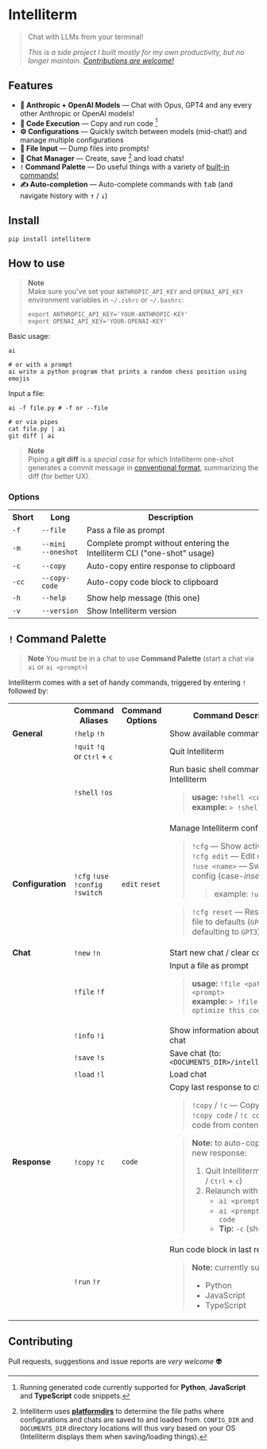 # Intelliterm

> Chat with LLMs from your terminal!
> 
> _This is a side project I built mostly for my own productivity, but no longer maintain. [Contributions are welcome!](#contributing)_

## Features

-   **🧠 Anthropic + OpenAI Models** — Chat with Opus, GPT4 and any every other Anthropic or OpenAI models!
-   **👾 Code Execution** — Copy and run code [^1]
-   **⚙️ Configurations** — Quickly switch between models (mid-chat!) and manage multiple configurations
-   **📂 File Input** — Dump files into prompts!
-   **💬 Chat Manager** — Create, save [^2] and load chats!
-   **`!` Command Palette** — Do useful things with a variety of [built-in commands!](#-command-palette)
-   **✍️ Auto-completion** — Auto-complete commands with <kbd>tab</kbd> (and navigate history with <kbd>↑</kbd> / <kbd>↓</kbd>)

## Install

```shell
pip install intelliterm
```

## How to use

> **Note**<br/>
> Make sure you've set your `ANTHROPIC_API_KEY` and `OPENAI_API_KEY` environment variables in `~/.zshrc` or `~/.bashrc`:
>
> ```shell
> export ANTHROPIC_API_KEY='YOUR-ANTHROPIC-KEY'
> export OPENAI_API_KEY='YOUR-OPENAI-KEY'
> ```

Basic usage:

```shell
ai

# or with a prompt
ai write a python program that prints a random chess position using emojis
```

Input a file:

```shell
ai -f file.py # -f or --file

# or via pipes
cat file.py | ai
git diff | ai
```

> **Note**<br/>
> Piping a **git diff** is a _special case_ for which Intelliterm one-shot generates a commit message in [conventional format](https://www.conventionalcommits.org/en/v1.0.0/), summarizing the diff (for better UX).

### Options

<table>
  <tr>
    <th>Short</th>
    <th>Long</th>
    <th>Description</th>
  </tr>
  <tr>
    <td><code>-f</code></td>
    <td><code>--file</code></td>
    <td>Pass a file as prompt</td>
  </tr>
  <tr>
    <td><code>-m</code></td>
    <td><code>--mini</code><br/><code>--oneshot</code></td>
    <td>Complete prompt without entering the Intelliterm CLI ("one-shot" usage)</td>
  </tr>
  <tr>
    <td><code>-c</code></td>
    <td><code>--copy</code></td>
    <td>Auto-copy entire response to clipboard</td>
  </tr>
  <tr>
    <td><code>-cc</code></td>
    <td><code>--copy-code</code></td>
    <td>Auto-copy code block to clipboard</td>
  </tr>
  <tr>
    <td><code>-h</code></td>
    <td><code>--help</code></td>
    <td>Show help message (this one)</td>
  </tr>
  <tr>
    <td><code>-v</code></td>
    <td><code>--version</code></td>
    <td>Show Intelliterm version</td>
  </tr>
</table>

## `!` Command Palette

> **Note**
> You must be in a chat to use **Command Palette** (start a chat via `ai` or `ai <prompt>`)

Intelliterm comes with a set of handy commands, triggered by entering `!` followed by:

<table>
  <tr>
    <th></th>
    <th>Command Aliases</th>
    <th>Command Options</th>
    <th>Command Description</th>
  </tr>
  <tr>
    <td>
      <strong>General</strong>
    </td>
    <td>
      <code>!help</code> <code>!h</code>
    </td>
    <td></td>
    <td>
      Show available commands
    </td>
  </tr>
  <tr>
    <td></td>
    <td>
      <code>!quit</code> <code>!q</code> <br/>
      or <kbd>Ctrl</kbd> + <kbd>c</kbd>
    </td>
    <td></td>
    <td>
      Quit Intelliterm
    </td>
  </tr>
  <tr>
    <td></td>
    <td>
      <code>!shell</code> <code>!os</code>
    </td>
    <td></td>
    <td>
      Run basic shell commands within Intelliterm<br/>
      <blockquote>
        <strong>usage:</strong> <code>!shell &lt;command&gt;</code>
        <br/><strong>example:</strong> <code>> !shell ls</code>
      </blockquote>
    </td>
  </tr>
  <tr>
    <td>
      <strong>Configuration</strong>
    </td>
    <td>
      <code>!cfg</code> <code>!use</code> <code>!config</code> <code>!switch</code>
    </td>
    <td>
      <code>edit</code> <code>reset</code>
    </td>
    <td>
      Manage Intelliterm configurations<br/>
      <blockquote>
        <code>!cfg</code> — Show active config<br/>
        <code>!cfg edit</code> — Edit configs file<br/>
        <code>!use &lt;name&gt;</code> — Switch to a config (case-<i>insensitive</i>)<br/>
        <blockquote>
          example: <code>!use gpt4</code>
        </blockquote>
      </blockquote>
      <blockquote>
        <code>!cfg reset</code> — Reset configs file to defaults (<code>GPT3</code> and <code>GPT4</code>, defaulting to <code>GPT3</code>)
      </blockquote>
    </td>
  </tr>
  <tr>
    <td>
      <strong>Chat</strong>
    </td>
    <td>
      <code>!new</code> <code>!n</code>
    </td>
    <td></td>
    <td>
      Start new chat / clear context
    </td>
  </tr>
  <tr>
    <td></td>
    <td>
      <code>!file</code> <code>!f</code>
    </td>
    <td></td>
    <td>
      Input a file as prompt<br/>
      <blockquote>
        <strong>usage:</strong> <code>!file &lt;path&gt; &lt;prompt&gt;</code>
        <br/><strong>example:</strong> <code>> !file file.py optimize this code</code>
      </blockquote>
    </td>
  </tr>
  <tr>
    <td></td>
    <td>
      <code>!info</code> <code>!i</code>
    </td>
    <td></td>
    <td>
      Show information about current chat
    </td>
  </tr>
  <tr>
    <td></td>
    <td>
      <code>!save</code> <code>!s</code>
    </td>
    <td></td>
    <td>
      Save chat (to: <code>&lt;DOCUMENTS_DIR&gt;/intelliterm/chats</code>
      </blockquote>
    </td>
  </tr>
  <tr>
    <td></td>
    <td>
      <code>!load</code> <code>!l</code>
    </td>
    <td></td>
    <td>Load chat</td>
  </tr>
  <tr>
    <td>
      <strong>Response</strong>
    </td>
    <td>
      <code>!copy</code> <code>!c</code>
    </td>
    <td>
      <code>code</code>
    </td>
    <td>
      Copy last response to clipboard<br/>
        <blockquote>
          <code>!copy</code> / <code>!c</code> — Copy all content<br/>
          <code>!copy code</code> / <code>!c code</code> — Copy code from content
        </blockquote>
        <blockquote>
          <strong>Note:</strong> to auto-copy every new response:<br/>
            <ol>
              <li>
                Quit Intelliterm (<code>!quit</code> / <code>!q</code> / <kbd>Ctrl</kbd> + <kbd>c</kbd>)
              </li>
              <li>
                Relaunch with:
                <ul>
                  <li>
                    <code>ai &lt;prompt&gt; --copy</code> or 
                  </li>
                   <li>
                    <code>ai &lt;prompt&gt; --copy code</code> 
                  </li>
                  <li>
                    <strong>Tip:</strong> <code>-c</code> (short alias)
              </li>
            </ul>
          </li>
        </ol>
      </blockquote>
    </td>
  </tr>
  <tr>
    <td></td>
    <td>
      <code>!run</code> <code>!r</code>
    </td>
    <td></td>
    <td>
      Run code block in last response<br/>
      <blockquote>
        <strong>Note:</strong> currently supports:<br/>
        <ul>
          <li>Python</li>
          <li>JavaScript</li>
          <li>TypeScript</li>
        </ul>
      </blockquote>
    </td>
  </tr>
</table>

## Contributing

Pull requests, suggestions and issue reports are _very welcome_ 👽

[^1]: Running generated code currently supported for **Python**, **JavaScript** and **TypeScript** code snippets.
[^2]: Intelliterm uses <a href="https://pypi.org/project/platformdirs">**platformdirs**</a> to determine the file paths where configurations and chats are saved to and loaded from. <code>CONFIG_DIR</code> and <code>DOCUMENTS_DIR</code> directory locations will thus vary based on your OS (Intelliterm displays them when saving/loading things).

